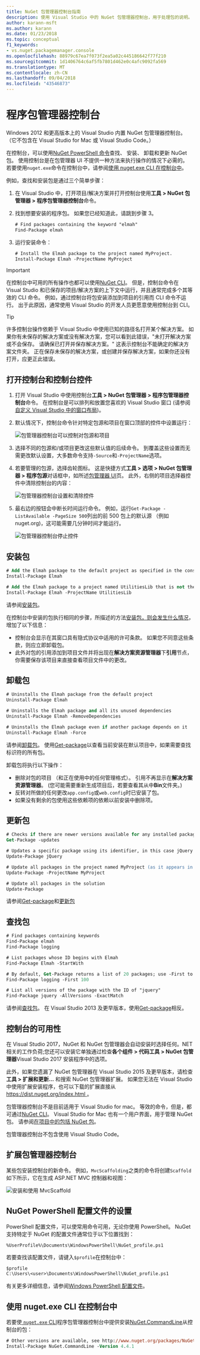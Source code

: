 ```yaml
---
title: NuGet 包管理器控制台指南
description: 使用 Visual Studio 中的 NuGet 包管理器控制台，用于处理包的说明。
author: karann-msft
ms.author: karann
ms.date: 01/23/2018
ms.topic: conceptual
f1_keywords:
- vs.nuget.packagemanager.console
ms.openlocfilehash: 88979c67ea7f073f2ea5a02c445186642f77f210
ms.sourcegitcommit: 1d1406764c6af5fb7801d462e0c4afc9092fa569
ms.translationtype: MT
ms.contentlocale: zh-CN
ms.lasthandoff: 09/04/2018
ms.locfileid: "43546873"
---
```

# <a name="package-manager-console"></a>程序包管理器控制台

Windows 2012 和更高版本上的 Visual Studio 内置 NuGet 包管理器控制台。 （它不包含在 Visual Studio for Mac 或 Visual Studio Code。）

在控制台，可以使用[NuGet PowerShell 命令](../tools/powershell-reference.md)查找、 安装、 卸载和更新 NuGet 包。 使用控制台是在包管理器 UI 不提供一种方法来执行操作的情况下必需的。 若要使用`nuget.exe`命令在控制台中，请参阅[使用 nuget.exe CLI 在控制台中](#using-the-nugetexe-cli-in-the-console)。

例如，查找和安装包是通过三个简单步骤：

1. 在 Visual Studio 中，打开项目/解决方案并打开控制台使用**工具 > NuGet 包管理器 > 程序包管理器控制台**命令。

1. 找到想要安装的程序包。 如果您已经知道此，请跳到步骤 3。

    ```ps
    # Find packages containing the keyword "elmah"
    Find-Package elmah
    ```

1. 运行安装命令：

    ```ps
    # Install the Elmah package to the project named MyProject.
    Install-Package Elmah -ProjectName MyProject
    ```

> [!Important]
> 在控制台中可用的所有操作也都可以使用[NuGet CLI](../tools/nuget-exe-cli-reference.md)。 但是，控制台命令在 Visual Studio 和已保存的项目/解决方案的上下文中运行，并且通常完成多个其等效的 CLI 命令。 例如，通过控制台将包安装添加到项目的引用而 CLI 命令不运行。 出于此原因，通常使用 Visual Studio 的开发人员更愿意使用控制台到 CLI。

> [!Tip]
> 许多控制台操作依赖于 Visual Studio 中使用已知的路径名打开某个解决方案。 如果你有未保存的解决方案或没有解决方案，您可以看到此错误，"未打开解决方案或不会保存。 请确保已打开并保存解决方案。" 这表示控制台不能确定的解决方案文件夹。 正在保存未保存的解决方案，或创建并保存解决方案，如果你还没有打开，应更正此错误。

## <a name="opening-the-console-and-console-controls"></a>打开控制台和控制台控件

1. 打开 Visual Studio 中使用控制台**工具 > NuGet 包管理器 > 程序包管理器控制台**命令。 在控制台是可以排列和放置您喜欢的 Visual Studio 窗口 (请参阅[自定义 Visual Studio 中的窗口布局](/visualstudio/ide/customizing-window-layouts-in-visual-studio))。

1. 默认情况下，控制台命令针对特定包源和项目在窗口顶部的控件中设置运行：

    ![包管理器控制台可以控制对包源和项目](media/PackageManagerConsoleControls1.png)

1. 选择不同的包源和/或项目更改这些默认值的后续命令。 到覆盖这些设置而无需更改默认设置，大多数命令支持`-Source`和`-ProjectName`选项。

1. 若要管理的包源，选择齿轮图标。 这是快捷方式**工具 > 选项 > NuGet 包管理器 > 程序包源**对话框中，如所述[包管理器 UI](package-manager-ui.md#package-sources)页。 此外，右侧的项目选择器控件中清除控制台的内容：

    ![包管理器控制台设置和清除控件](media/PackageManagerConsoleControls2.png)

1. 最右边的按钮会中断长时间运行命令。 例如，运行`Get-Package -ListAvailable -PageSize 500`列出的前 500 包上的默认源 （例如 nuget.org)，这可能需要几分钟时间才能运行。

    ![包管理器控制台停止控件](media/PackageManagerConsoleControls3.png)

## <a name="installing-a-package"></a>安装包

```ps
# Add the Elmah package to the default project as specified in the console's project selector
Install-Package Elmah

# Add the Elmah package to a project named UtilitiesLib that is not the default
Install-Package Elmah -ProjectName UtilitiesLib
```

请参阅[安装包](../tools/ps-ref-install-package.md)。

在控制台中安装的包执行相同的步骤，所描述的方法[安装包，则会发生什么情况](../consume-packages/ways-to-install-a-package.md#what-happens-when-a-package-is-installed)，增加了以下信息：

- 控制台会显示在其窗口具有隐式协议中适用的许可条款。 如果您不同意这些条款，则应立即卸载包。
- 此外对包的引用添加到项目文件并将出现在**解决方案资源管理器**下**引用**节点，你需要保存该项目来直接查看项目文件中的更改。

## <a name="uninstalling-a-package"></a>卸载包

```ps
# Uninstalls the Elmah package from the default project
Uninstall-Package Elmah

# Uninstalls the Elmah package and all its unused dependencies
Uninstall-Package Elmah -RemoveDependencies 

# Uninstalls the Elmah package even if another package depends on it
Uninstall-Package Elmah -Force
```

请参阅[卸载包](../tools/ps-ref-uninstall-package.md)。 使用[Get-package](../tools/ps-ref-get-package.md)以查看当前安装在默认项目中，如果需要查找标识符的所有包。

卸载包将执行以下操作：

- 删除对包的项目 （和正在使用中的任何管理格式）。 引用不再显示在**解决方案资源管理器**。 (您可能需要重新生成项目后，若要查看其从中**Bin**文件夹。)
- 反转对所做的任何更改`app.config`或`web.config`时已安装了包。
- 如果没有剩余的包使用这些依赖项的依赖以前安装中删除项。

## <a name="updating-a-package"></a>更新包

```ps
# Checks if there are newer versions available for any installed packages
Get-Package -updates

# Updates a specific package using its identifier, in this case jQuery
Update-Package jQuery

# Update all packages in the project named MyProject (as it appears in Solution Explorer)
Update-Package -ProjectName MyProject

# Update all packages in the solution
Update-Package
```

请参阅[Get-package](../tools/ps-ref-get-package.md)和[更新包](../tools/ps-ref-update-package.md)

## <a name="finding-a-package"></a>查找包

```ps
# Find packages containing keywords
Find-Package elmah
Find-Package logging

# List packages whose ID begins with Elmah
Find-Package Elmah -StartWith

# By default, Get-Package returns a list of 20 packages; use -First to show more
Find-Package logging -First 100

# List all versions of the package with the ID of "jquery"
Find-Package jquery -AllVersions -ExactMatch
```

请参阅[查找包](../tools/ps-ref-find-package.md)。 在 Visual Studio 2013 及更早版本，使用[Get-package](../tools/ps-ref-get-package.md)相反。

## <a name="availability-of-the-console"></a>控制台的可用性

在 Visual Studio 2017，NuGet 和 NuGet 包管理器会自动安装时选择任何。NET 相关的工作负荷;您还可以安装它单独通过检查**各个组件 > 代码工具 > NuGet 包管理器**Visual Studio 2017 安装程序中的选项。

此外，如果您遗漏了 NuGet 包管理器在 Visual Studio 2015 及更早版本，请检查**工具 > 扩展和更新...** 和搜索 NuGet 包管理器扩展。 如果您无法在 Visual Studio 中使用扩展安装程序，也可以下载的扩展直接从[ https://dist.nuget.org/index.html ](https://dist.nuget.org/index.html)。

包管理器控制台不是目前适用于 Visual Studio for mac。 等效的命令，但是，都可通过[NuGet CLI](nuget-exe-CLI-reference.md)。 Visual Studio for Mac 也有一个用户界面，用于管理 NuGet 包。 请参阅[在项目中的包括 NuGet 包](/visualstudio/mac/nuget-walkthrough)。

包管理器控制台不包含使用 Visual Studio Code。

## <a name="extending-the-package-manager-console"></a>扩展包管理器控制台

某些包安装控制台的新命令。 例如，`MvcScaffolding`之类的命令将创建`Scaffold`如下所示，它在生成 ASP.NET MVC 控制器和视图：

![安装和使用 MvcScaffold](media/PackageManagerConsoleInstall.png)

## <a name="setting-up-a-nuget-powershell-profile"></a>NuGet PowerShell 配置文件的设置

PowerShell 配置文件，可以使常用命令可用，无论你使用 PowerShell。 NuGet 支持特定于 NuGet 的配置文件通常位于以下位置找到：

    %UserProfile%\Documents\WindowsPowerShell\NuGet_profile.ps1

若要查找该配置文件，请键入`$profile`在控制台中：

```ps
$profile
C:\Users\<user>\Documents\WindowsPowerShell\NuGet_profile.ps1
```

有关更多详细信息，请参阅[Windows PowerShell 配置文件](https://technet.microsoft.com/library/bb613488.aspx)。

## <a name="using-the-nugetexe-cli-in-the-console"></a>使用 nuget.exe CLI 在控制台中

若要使[ `nuget.exe` CLI](nuget-exe-cli-reference.md)程序包管理器控制台中提供安装[NuGet.CommandLine](http://www.nuget.org/packages/NuGet.CommandLine/)从控制台的包：

```ps
# Other versions are available, see http://www.nuget.org/packages/NuGet.CommandLine/
Install-Package NuGet.CommandLine -Version 4.4.1
```
